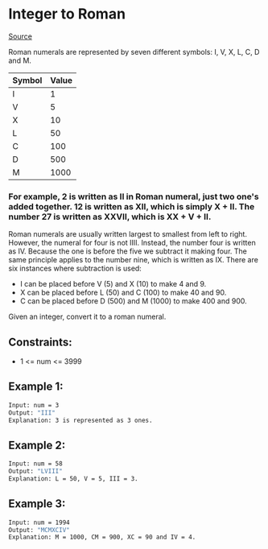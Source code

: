# Integer to Roman
[Source](https://leetcode.com/problems/integer-to-roman/)

Roman numerals are represented by seven different symbols: I, V, X, L, C, D and M.

| Symbol | Value |
| ------ | ----- |
| I | 1 |
| V | 5 |
| X | 10 |
| L | 50 |
| C | 100 |
| D | 500 |
| M | 1000 |

### For example, 2 is written as II in Roman numeral, just two one's added together. 12 is written as XII, which is simply X + II. The number 27 is written as XXVII, which is XX + V + II.

Roman numerals are usually written largest to smallest from left to right. However, the numeral for four is not IIII. Instead, the number four is written as IV. Because the one is before the five we subtract it making four. The same principle applies to the number nine, which is written as IX. There are six instances where subtraction is used:

 - I can be placed before V (5) and X (10) to make 4 and 9. 
 - X can be placed before L (50) and C (100) to make 40 and 90. 
 - C can be placed before D (500) and M (1000) to make 400 and 900.

Given an integer, convert it to a roman numeral.

## Constraints:

 - 1 <= num <= 3999

## Example 1:
```sh
Input: num = 3
Output: "III"
Explanation: 3 is represented as 3 ones.
```

## Example 2:
```sh
Input: num = 58
Output: "LVIII"
Explanation: L = 50, V = 5, III = 3.
```

## Example 3:
```sh
Input: num = 1994
Output: "MCMXCIV"
Explanation: M = 1000, CM = 900, XC = 90 and IV = 4.
```
